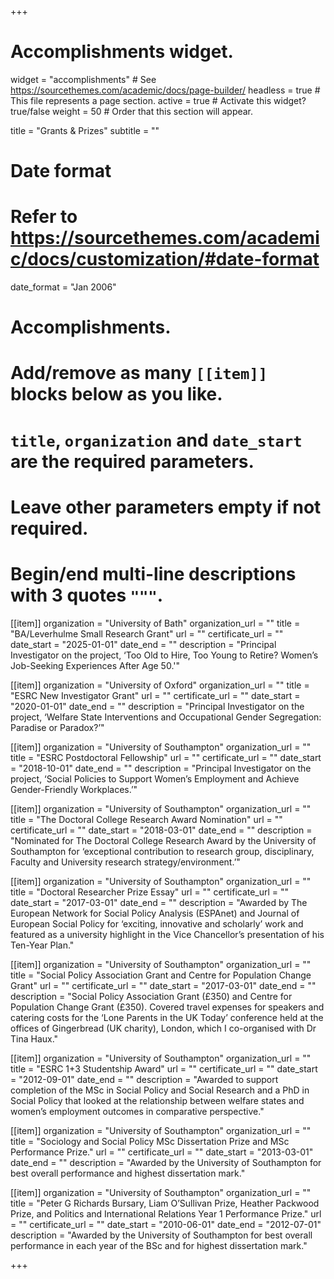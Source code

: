 +++
# Accomplishments widget.
widget = "accomplishments"  # See https://sourcethemes.com/academic/docs/page-builder/
headless = true  # This file represents a page section.
active = true  # Activate this widget? true/false
weight = 50  # Order that this section will appear.

title = "Grants & Prizes"
subtitle = ""

# Date format
#   Refer to https://sourcethemes.com/academic/docs/customization/#date-format
date_format = "Jan 2006"

# Accomplishments.
#   Add/remove as many `[[item]]` blocks below as you like.
#   `title`, `organization` and `date_start` are the required parameters.
#   Leave other parameters empty if not required.
#   Begin/end multi-line descriptions with 3 quotes `"""`.

[[item]]
  organization = "University of Bath"
  organization_url = ""
  title = "BA/Leverhulme Small Research Grant"
  url = ""
  certificate_url = ""
  date_start = "2025-01-01"
  date_end = ""
  description = "Principal Investigator on the project, ‘Too Old to Hire, Too Young to Retire? Women’s Job-Seeking Experiences After Age 50.'"

[[item]]
  organization = "University of Oxford"
  organization_url = ""
  title = "ESRC New Investigator Grant"
  url = ""
  certificate_url = ""
  date_start = "2020-01-01"
  date_end = ""
  description = "Principal Investigator on the project, ‘Welfare State Interventions and Occupational Gender Segregation: Paradise or Paradox?’"

[[item]]
  organization = "University of Southampton"
  organization_url = ""
  title = "ESRC Postdoctoral Fellowship"
  url = ""
  certificate_url = ""
  date_start = "2018-10-01"
  date_end = ""
  description = "Principal Investigator on the project, ‘Social Policies to Support Women’s Employment and Achieve Gender-Friendly Workplaces.’"

[[item]]
  organization = "University of Southampton"
  organization_url = ""
  title = "The Doctoral College Research Award Nomination"
  url = ""
  certificate_url = ""
  date_start = "2018-03-01"
  date_end = ""
  description = "Nominated for The Doctoral College Research Award by the University of Southampton for ‘exceptional contribution to research group, disciplinary, Faculty and University research strategy/environment.’"

[[item]]
  organization = "University of Southampton"
  organization_url = ""
  title = "Doctoral Researcher Prize Essay"
  url = ""
  certificate_url = ""
  date_start = "2017-03-01"
  date_end = ""
  description = "Awarded by The European Network for Social Policy Analysis (ESPAnet) and Journal of European Social Policy for ‘exciting, innovative and scholarly’ work and featured as a university highlight in the Vice Chancellor’s presentation of his Ten-Year Plan."

[[item]]
  organization = "University of Southampton"
  organization_url = ""
  title = "Social Policy Association Grant and Centre for Population Change Grant"
  url = ""
  certificate_url = ""
  date_start = "2017-03-01"
  date_end = ""
  description = "Social Policy Association Grant (£350) and Centre for Population Change Grant (£350). Covered travel expenses for speakers and catering costs for the ‘Lone Parents in the UK Today’ conference held at the offices of Gingerbread (UK charity), London, which I co-organised with Dr Tina Haux."

[[item]]
  organization = "University of Southampton"
  organization_url = ""
  title = "ESRC 1+3 Studentship Award"
  url = ""
  certificate_url = ""
  date_start = "2012-09-01"
  date_end = ""
  description = "Awarded to support completion of the MSc in Social Policy and Social Research and a PhD in Social Policy that looked at the relationship between welfare states and women’s employment outcomes in comparative perspective."

[[item]]
  organization = "University of Southampton"
  organization_url = ""
  title = "Sociology and Social Policy MSc Dissertation Prize and MSc Performance Prize."
  url = ""
  certificate_url = ""
  date_start = "2013-03-01"
  date_end = ""
  description = "Awarded by the University of Southampton for best overall performance and highest dissertation mark."
 
[[item]]
  organization = "University of Southampton"
  organization_url = ""
  title = "Peter G Richards Bursary, Liam O’Sullivan Prize, Heather Packwood Prize, and Politics and International Relations Year 1 Performance Prize."
  url = ""
  certificate_url = ""
  date_start = "2010-06-01"
  date_end = "2012-07-01"
  description = "Awarded by the University of Southampton for best overall performance in each year of the BSc and for highest dissertation mark." 

+++
